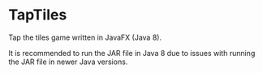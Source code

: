 # TapTiles
Tap the tiles game written in JavaFX (Java 8).

It is recommended to run the JAR file in Java 8 due to issues with running the JAR file in newer Java versions.
